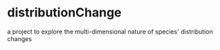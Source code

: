 # distributionChange
a project to explore the multi-dimensional nature of species' distribution changes
